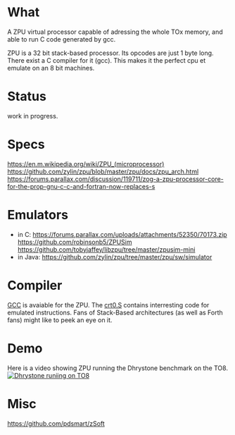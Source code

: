 # What

A ZPU virtual processor capable of adressing the whole TOx memory, and able to run C code generated by gcc.

ZPU is a 32 bit stack-based processor. Its opcodes are just 1 byte long. There exist a C compiler for it (gcc). This makes it the perfect cpu et emulate on an 8 bit machines.

# Status

work in progress.

# Specs

https://en.m.wikipedia.org/wiki/ZPU_(microprocessor)
https://github.com/zylin/zpu/blob/master/zpu/docs/zpu_arch.html
https://forums.parallax.com/discussion/119711/zog-a-zpu-processor-core-for-the-prop-gnu-c-c-and-fortran-now-replaces-s

# Emulators

* in C:
    https://forums.parallax.com/uploads/attachments/52350/70173.zip
    https://github.com/robinsonb5/ZPUSim
    https://github.com/tobyjaffey/libzpu/tree/master/zpusim-mini
* in Java:
    https://github.com/zylin/zpu/tree/master/zpu/sw/simulator

# Compiler

[GCC](https://github.com/zylin/zpugcc/) is avaiable for the ZPU. The [crt0.S](https://github.com/zylin/zpugcc/blob/master/toolchain/gcc/libgloss/zpu/crt0.S) contains interresting code for emulated instructions. Fans of Stack-Based architectures (as well as Forth fans) might like to peek an eye on it.

# Demo

Here is a video showing ZPU running the Dhrystone benchmark on the TO8.
[![Dhrystone runiing on TO8](https://img.youtube.com/vi/9T5YM5CkrV0/0.jpg)](https://www.youtube.com/watch?v=9T5YM5CkrV0)

# Misc

https://github.com/pdsmart/zSoft

